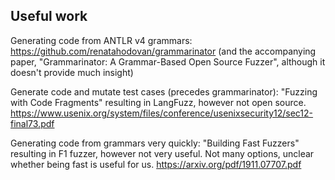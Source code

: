 ## Useful work

Generating code from ANTLR v4 grammars:
https://github.com/renatahodovan/grammarinator
(and the accompanying paper, "Grammarinator: A Grammar-Based Open Source Fuzzer", although it doesn't provide much insight)

Generate code and mutate test cases (precedes grammarinator):
"Fuzzing with Code Fragments" resulting in LangFuzz, however not open source.
https://www.usenix.org/system/files/conference/usenixsecurity12/sec12-final73.pdf

Generating code from grammars very quickly:
"Building Fast Fuzzers" resulting in F1 fuzzer, however not very useful. Not many options, unclear whether being fast is useful for us.
https://arxiv.org/pdf/1911.07707.pdf